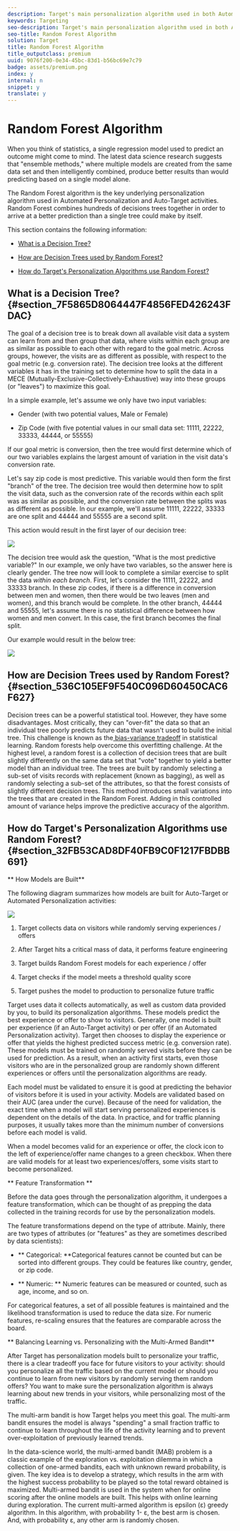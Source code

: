 ```yaml
---
description: Target's main personalization algorithm used in both Automated Personalization and Auto-Target is Random Forest. Ensemble methods like Random Forest use multiple learning algorithms to obtain better predictive performance than could be obtained from any of the constituent learning algorithms. The Random Forest algorithm in Automated Personalization is a classification or regression method that operates by constructing a multitude of decision trees when it is being trained.
keywords: Targeting
seo-description: Target's main personalization algorithm used in both Automated Personalization and Auto-Target is Random Forest. Ensemble methods like Random Forest use multiple learning algorithms to obtain better predictive performance than could be obtained from any of the constituent learning algorithms. The Random Forest algorithm in Automated Personalization is a classification or regression method that operates by constructing a multitude of decision trees when it is being trained.
seo-title: Random Forest Algorithm
solution: Target
title: Random Forest Algorithm
title_outputclass: premium
uuid: 9076f200-0e34-45bc-83d1-b56bc69e7c79
badge: assets/premium.png
index: y
internal: n
snippet: y
translate: y
---
```


# Random Forest Algorithm

When you think of statistics, a single regression model used to predict an outcome might come to mind. The latest data science research suggests that "ensemble methods," where multiple models are created from the same data set and then intelligently combined, produce better results than would predicting based on a single model alone. 

The Random Forest algorithm is the key underlying personalization algorithm used in Automated Personalization and Auto-Target activities. Random Forest combines hundreds of decisions trees together in order to arrive at a better prediction than a single tree could make by itself. 

This section contains the following information: 


* [ What is a Decision Tree?](../../c_activities/t_automated_personalization/c_algo_random_forest.md#section_7F5865D8064447F4856FED426243FDAC) 

* [ How are Decision Trees used by Random Forest?](../../c_activities/t_automated_personalization/c_algo_random_forest.md#section_536C105EF9F540C096D60450CAC6F627) 

* [ How do Target's Personalization Algorithms use Random Forest?](../../c_activities/t_automated_personalization/c_algo_random_forest.md#section_32FB53CAD8DF40FB9C0F1217FBDBB691) 



## What is a Decision Tree? {#section_7F5865D8064447F4856FED426243FDAC}

The goal of a decision tree is to break down all available visit data a system can learn from and then group that data, where visits within each group are as similar as possible to each other with regard to the goal metric. Across groups, however, the visits are as different as possible, with respect to the goal metric (e.g. conversion rate). The decision tree looks at the different variables it has in the training set to determine how to split the data in a MECE (Mutually-Exclusive-Collectively-Exhaustive) way into these groups (or "leaves") to maximize this goal. 

In a simple example, let's assume we only have two input variables: 


* Gender (with two potential values, Male or Female) 

* Zip Code (with five potential values in our small data set: 11111, 22222, 33333, 44444, or 55555) 



If our goal metric is conversion, then the tree would first determine which of our two variables explains the largest amount of variation in the visit data's conversion rate. 

Let's say zip code is most predictive. This variable would then form the first "branch" of the tree. The decision tree would then determine how to split the visit data, such as the conversion rate of the records within each split was as similar as possible, and the conversion rate between the splits was as different as possible. In our example, we'll assume 11111, 22222, 33333 are one split and 44444 and 55555 are a second split. 

This action would result in the first layer of our decision tree: 

![](../../assets/decsion_tree_1.png) 

The decision tree would ask the question, "What is the most predictive variable?" In our example, we only have two variables, so the answer here is clearly gender. The tree now will look to complete a similar exercise to split the data *within each branch*. First, let's consider the 11111, 22222, and 33333 branch. In these zip codes, if there is a difference in conversion between men and women, then there would be two leaves (men and women), and this branch would be complete. In the other branch, 44444 and 55555, let's assume there is no statistical difference between how women and men convert. In this case, the first branch becomes the final split. 

Our example would result in the below tree: 

![](../../assets/decsion_tree_2.png) 

## How are Decision Trees used by Random Forest? {#section_536C105EF9F540C096D60450CAC6F627}

Decision trees can be a powerful statistical tool. However, they have some disadvantages. Most critically, they can "over-fit" the data so that an individual tree poorly predicts future data that wasn't used to build the initial tree. This challenge is known as the[ bias-variance tradeoff](https://en.wikipedia.org/wiki/Bias%E2%80%93variance_tradeoff) in statistical learning. Random forests help overcome this overfitting challenge. At the highest level, a random forest is a collection of decision trees that are built slightly differently on the same data set that "vote" together to yield a better model than an individual tree. The trees are built by randomly selecting a sub-set of visits records with replacement (known as bagging), as well as randomly selecting a sub-set of the attributes, so that the forest consists of slightly different decision trees. This method introduces small variations into the trees that are created in the Random Forest. Adding in this controlled amount of variance helps improve the predictive accuracy of the algorithm. 
## How do Target's Personalization Algorithms use Random Forest? {#section_32FB53CAD8DF40FB9C0F1217FBDBB691}

** How Models are Built** 

The following diagram summarizes how models are built for Auto-Target or Automated Personalization activities: 

![](../../assets/random_forest_flow.png) 


1. Target collects data on visitors while randomly serving experiences / offers 

1. After Target hits a critical mass of data, it performs feature engineering 

1. Target builds Random Forest models for each experience / offer 

1. Target checks if the model meets a threshold quality score 

1. Target pushes the model to production to personalize future traffic 



Target uses data it collects automatically, as well as custom data provided by you, to build its personalization algorithms. These models predict the best experience or offer to show to visitors. Generally, one model is built per experience (if an Auto-Target activity) or per offer (if an Automated Personalization activity). Target then chooses to display the experience or offer that yields the highest predicted success metric (e.g. conversion rate). These models must be trained on randomly served visits before they can be used for prediction. As a result, when an activity first starts, even those visitors who are in the personalized group are randomly shown different experiences or offers until the personalization algorithms are ready. 

Each model must be validated to ensure it is good at predicting the behavior of visitors before it is used in your activity. Models are validated based on their AUC (area under the curve). Because of the need for validation, the exact time when a model will start serving personalized experiences is dependent on the details of the data. In practice, and for traffic planning purposes, it usually takes more than the minimum number of conversions before each model is valid. 

When a model becomes valid for an experience or offer, the clock icon to the left of experience/offer name changes to a green checkbox. When there are valid models for at least two experiences/offers, some visits start to become personalized. 

** Feature Transformation ** 

Before the data goes through the personalization algorithm, it undergoes a feature transformation, which can be thought of as prepping the data collected in the training records for use by the personalization models. 

The feature transformations depend on the type of attribute. Mainly, there are two types of attributes (or "features" as they are sometimes described by data scientists): 


* ** Categorical: **Categorical features cannot be counted but can be sorted into different groups. They could be features like country, gender, or zip code. 

* ** Numeric: ** Numeric features can be measured or counted, such as age, income, and so on. 



For categorical features, a set of all possible features is maintained and the likelihood transformation is used to reduce the data size. For numeric features, re-scaling ensures that the features are comparable across the board. 

** Balancing Learning vs. Personalizing with the Multi-Armed Bandit** 

After Target has personalization models built to personalize your traffic, there is a clear tradeoff you face for future visitors to your activity: should you personalize all the traffic based on the current model or should you continue to learn from new visitors by randomly serving them random offers? You want to make sure the personalization algorithm is always learning about new trends in your visitors, while personalizing most of the traffic. 

The multi-arm bandit is how Target helps you meet this goal. The multi-arm bandit ensures the model is always "spending" a small fraction traffic to continue to learn throughout the life of the activity learning and to prevent over-exploitation of previously learned trends. 

In the data-science world, the multi-armed bandit (MAB) problem is a classic example of the exploration vs. exploitation dilemma in which a collection of one-armed bandits, each with unknown reward probability, is given. The key idea is to develop a strategy, which results in the arm with the highest success probability to be played so the total reward obtained is maximized. Multi-armed bandit is used in the system when for online scoring after the online models are built. This helps with online learning during exploration. The current multi-armed algorithm is epsilon (ε) greedy algorithm. In this algorithm, with probability 1- ε, the best arm is chosen. And, with probability ε, any other arm is randomly chosen. 
